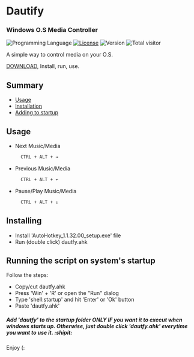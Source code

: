 # Dautify
### Windows O.S Media Controller 

![Programming Language](https://img.shields.io/github/languages/top/FernandoNSC5/Dautify.svg?color=lightgrey&logo=Hexo&logoColor=lightgrey) 
[![License](https://img.shields.io/cran/l/devtools?color=lightgrey&logoColor=black)](LICENSE)
![Version](https://img.shields.io/badge/Version-1.1-lightgrey.svg?style=popout)
![Total visitor](https://visitor-count-badge.herokuapp.com/total.svg?repo_id=FernandoNSC5/Dautify)

A simple way to control media on your O.S.

[DOWNLOAD](https://github.com/FernandoNSC5/Dautify/archive/master.zip), Install, run, use.

## Summary
* [Usage](#usage)
* [Installation](#installing)
* [Adding to startup](#running-the-script-on-the-startup)

## Usage
- Next Music/Media
    ```sh
      CTRL + ALT + →
    ```

- Previous Music/Media
    ```sh
      CTRL + ALT + ←
    ```

- Pause/Play Music/Media
    ```sh
      CTRL + ALT + ↓ 
    ```
    
## Installing
- Install 'AutoHotkey_1.1.32.00_setup.exe' file
- Run (double click) dautfy.ahk


##  Running the script on system's startup 
Follow the steps:
- Copy/cut dautfy.ahk
- Press 'Win' + 'R' or open the "Run" dialog
- Type 'shell:startup' and hit 'Enter' or 'Ok' button
- Paste 'dautfy.ahk'

##### Add 'dautfy' to the startup folder __ONLY IF__ you want it to execut when windows starts up. Otherwise, just double click 'dautfy.ahk' everytime you want to use it. :shipit:

Enjoy (:
